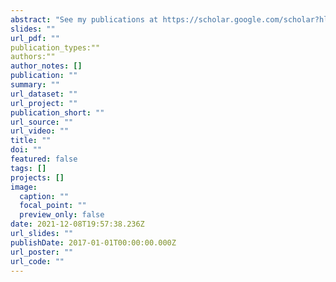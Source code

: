 ```yaml
---
abstract: "See my publications at https://scholar.google.com/scholar?hl=en&as_sdt=0%2C48&q=anne+polyakov&oq="
slides: ""
url_pdf: ""
publication_types:""
authors:""
author_notes: []
publication: ""
summary: ""
url_dataset: ""
url_project: ""
publication_short: ""
url_source: ""
url_video: ""
title: ""
doi: ""
featured: false
tags: []
projects: []
image:
  caption: ""
  focal_point: ""
  preview_only: false
date: 2021-12-08T19:57:38.236Z
url_slides: ""
publishDate: 2017-01-01T00:00:00.000Z
url_poster: ""
url_code: ""
---
```

